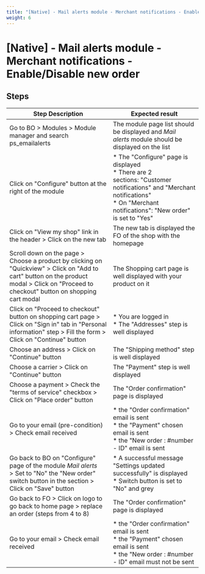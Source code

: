 ```yaml
---
title: "[Native] - Mail alerts module - Merchant notifications - Enable/Disable new order"
weight: 6
---
```


# [Native] - Mail alerts module - Merchant notifications - Enable/Disable new order
## Steps
| Step Description | Expected result |
| ----- | ----- |
| Go to BO > Modules > Module manager and search ps_emailalerts | The module page list should be displayed and *Mail alerts* module should be displayed on the list |
| Click on "Configure" button at the right of the module | * The "Configure" page is displayed<br> * There are 2 sections: "Customer notifications" and "Merchant notifications"<br> * On "Merchant notifications": "New order" is set to "Yes" |
| Click on "View my shop" link in the header > Click on the new tab | The new tab is displayed the FO of the shop with the homepage |
| Scroll down on the page > Choose a product by clicking on "Quickview" > Click on "Add to cart" button on the product modal > Click on "Proceed to checkout" button on shopping cart modal | The Shopping cart page is well displayed with your product on it |
| Click on "Proceed to checkout" button on shopping cart page > Click on "Sign in" tab in "Personal information" step > Fill the form > Click on "Continue" button | * You are logged in<br> * The "Addresses" step is well displayed |
| Choose an address > Click on "Continue" button | The "Shipping method" step is well displayed |
| Choose a carrier > Click on "Continue" button | The "Payment" step is well displayed |
| Choose a payment > Check the "terms of service" checkbox > Click on "Place order" button | The "Order confirmation" page is displayed |
| Go to your email (pre-condition) > Check email received | * the "Order confirmation" email is sent<br> * the "Payment" chosen email is sent<br> * the "New order : #number - ID" email is sent |
| Go back to BO on "Configure" page of the module *Mail alerts* > Set to "No" the "New order" switch button in the section > Click on "Save" button | * A successful message "Settings updated successfully" is displayed<br> * Switch button is set to "No" and grey |
| Go back to FO > Click on logo to go back to home page > replace an order (steps from 4 to 8) | The "Order confirmation" page is displayed |
| Go to your email > Check email received | * the "Order confirmation" email is sent<br> * the "Payment" chosen email is sent<br> * the "New order : #number - ID" email must not be sent |
